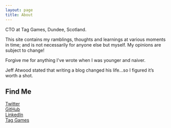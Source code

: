 ```yaml
---
layout: page
title: About
---
```


CTO at Tag Games, Dundee, Scotland.

This site contains my ramblings, thoughts and learnings at various moments in time; and is not necessarily for anyone else but myself. My opinions are subject to change!

Forgive me for anything I've wrote when I was younger and naiver.

Jeff Atwood stated that writing a blog changed his life…so I figured it’s worth a shot.

## Find Me

[Twitter](@Rev_Downie)  
[GitHub](https://github.com/RevDownie)  
[LinkedIn](https://uk.linkedin.com/in/downie1987)  
[Tag Games](https://www.tag-games.com/)


